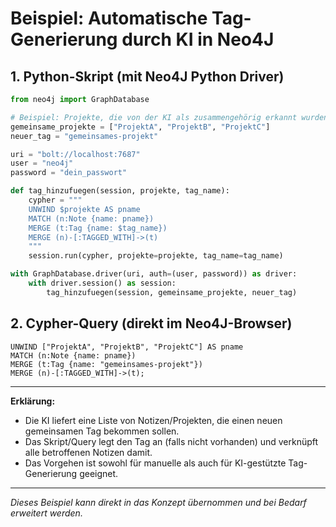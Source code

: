 # Beispiel: Automatische Tag-Generierung durch KI in Neo4J

## 1. Python-Skript (mit Neo4J Python Driver)

```python
from neo4j import GraphDatabase

# Beispiel: Projekte, die von der KI als zusammengehörig erkannt wurden
gemeinsame_projekte = ["ProjektA", "ProjektB", "ProjektC"]
neuer_tag = "gemeinsames-projekt"

uri = "bolt://localhost:7687"
user = "neo4j"
password = "dein_passwort"

def tag_hinzufuegen(session, projekte, tag_name):
    cypher = """
    UNWIND $projekte AS pname
    MATCH (n:Note {name: pname})
    MERGE (t:Tag {name: $tag_name})
    MERGE (n)-[:TAGGED_WITH]->(t)
    """
    session.run(cypher, projekte=projekte, tag_name=tag_name)

with GraphDatabase.driver(uri, auth=(user, password)) as driver:
    with driver.session() as session:
        tag_hinzufuegen(session, gemeinsame_projekte, neuer_tag)
```

## 2. Cypher-Query (direkt im Neo4J-Browser)

```cypher
UNWIND ["ProjektA", "ProjektB", "ProjektC"] AS pname
MATCH (n:Note {name: pname})
MERGE (t:Tag {name: "gemeinsames-projekt"})
MERGE (n)-[:TAGGED_WITH]->(t);
```

---

**Erklärung:**
- Die KI liefert eine Liste von Notizen/Projekten, die einen neuen gemeinsamen Tag bekommen sollen.
- Das Skript/Query legt den Tag an (falls nicht vorhanden) und verknüpft alle betroffenen Notizen damit.
- Das Vorgehen ist sowohl für manuelle als auch für KI-gestützte Tag-Generierung geeignet.

---

*Dieses Beispiel kann direkt in das Konzept übernommen und bei Bedarf erweitert werden.*
